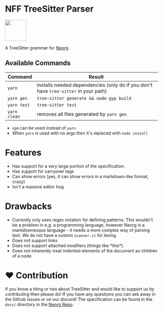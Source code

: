 # NFF TreeSitter Parser 

<img src="https://raw.githubusercontent.com/vhyrro/neorg/main/res/neorg.svg" width="70" height="70">

A TreeSitter grammar for [Neorg](https://github.com/vhyrro/neorg).

## Available Commands
| Command           | Result																				|
| -                 | -																						|
| `yarn`            | installs needed dependencies (only do if you don't have `tree-sitter` in your path)	|
| `yarn gen`		| `tree-sitter generate && node-gyp build`												|
| `yarn test`		| `tree-sitter test`																	|
| `yarn clean`		| removes all files generated by `yarn gen`												|

- `npm` can be used instead of `yarn`
- When `yarn` is used with no args then it's replaced with `node install`

# Features
- Has support for a very large portion of the specification.
- Has support for carryover tags
- Can show errors (yes, it can show errors in a markdown-like format, crazy)
- Isn't a massive editor hog

# Drawbacks
- Currently only uses regex notation for defining patterns. This wouldn't be a problem in e.g.
a programming language, however Neorg is a markdownesque language - it needs a more complex way of
parsing text. We do not have a custom `scanner.cc` for lexing.
- Does not support links
- Does not support attached modifiers (things like \*this\*).
- Does not inherently treat indented elements of the document as children of a node.

# :heart: Contribution
If you know a thing or two about TreeSitter and would like to support us by contributing then please do!
If you have any questions you can ask away in the Github issues or on our discord! The specification can be found in the
`docs/` directory in the [Neorg Repo](https://github.com/vhyrro/neorg).
